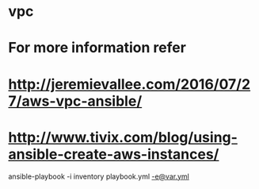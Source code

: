 # vpc
# For more information refer 
# http://jeremievallee.com/2016/07/27/aws-vpc-ansible/
# http://www.tivix.com/blog/using-ansible-create-aws-instances/

ansible-playbook -i inventory playbook.yml -e@var.yml

